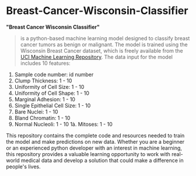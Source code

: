 # Breast-Cancer-Wisconsin-Classifier
**"Breast Cancer Wisconsin Classifier"** 
> is a python-based machine learning model designed to classify breast cancer tumors as benign or malignant. The model is trained using the Wisconsin Breast Cancer dataset, which is freely available from the [UCI Machine Learning Repository](https://archive.ics.uci.edu/ml/datasets/Breast+Cancer+Wisconsin+%28Original%29). The data input for the model includes 10 features:

1. Sample code number: id number
2. Clump Thickness: 1 - 10
3. Uniformity of Cell Size: 1 - 10
4. Uniformity of Cell Shape: 1 - 10
5. Marginal Adhesion: 1 - 10
6. Single Epithelial Cell Size: 1 - 10
7. Bare Nuclei: 1 - 10
8. Bland Chromatin: 1 - 10
9. Normal Nucleoli: 1 - 10
1à. Mitoses: 1 - 10

This repository contains the complete code and resources needed to train the model and make predictions on new data. Whether you are a beginner or an experienced python developer with an interest in machine learning, this repository provides a valuable learning opportunity to work with real-world medical data and develop a solution that could make a difference in people's lives.
